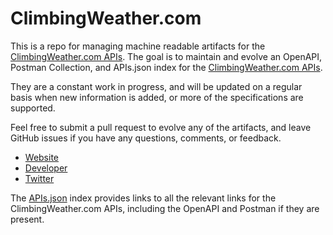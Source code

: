# ClimbingWeather.comThis is a repo for managing machine readable artifacts for the [ClimbingWeather.com APIs](http://www.climbingweather.com/api). The goal is to maintain and evolve an OpenAPI, Postman Collection, and APIs.json index for the [ClimbingWeather.com APIs](http://www.climbingweather.com/api).They are a constant work in progress, and will be updated on a regular basis when new information is added, or more of the specifications are supported.Feel free to submit a pull request to evolve any of the artifacts, and leave GitHub issues if you have any questions, comments, or feedback.- [Website](http://www.climbingweather.com/api)- [Developer](http://www.climbingweather.com/api)- [Twitter](https://twitter.com/climbingweather)The [APIs.json](https://github.com/api-evangelist/climbingweather-com/blob/master/apis.json) index provides links to all the relevant links for the ClimbingWeather.com APIs, including the OpenAPI and Postman if they are present.